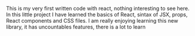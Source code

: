 This is my very first written code with react, nothing interesting to see here. In this little project I have learned the basics of React, sintax of JSX, props, React components and CSS files. I am really enjoying learning this new library, it has uncountables features, there is a lot to learn

